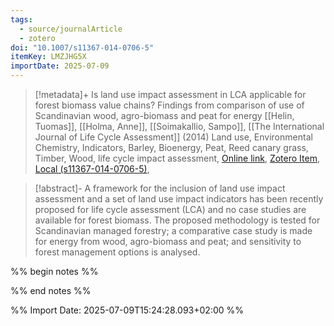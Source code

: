 ```yaml
---
tags:
  - source/journalArticle
  - zotero
doi: "10.1007/s11367-014-0706-5"
itemKey: LMZJHG5X
importDate: 2025-07-09
---
```

>[!metadata]+
> Is land use impact assessment in LCA applicable for forest biomass value chains? Findings from comparison of use of Scandinavian wood, agro-biomass and peat for energy
> [[Helin, Tuomas]], [[Holma, Anne]], [[Soimakallio, Sampo]], 
> [[The International Journal of Life Cycle Assessment]] (2014)
> Land use, Environmental Chemistry, Indicators, Barley, Bioenergy, Peat, Reed canary grass, Timber, Wood, life cycle impact assessment, 
> [Online link](https://doi.org/10.1007/s11367-014-0706-5), [Zotero Item](zotero://select/library/items/LMZJHG5X), [Local (s11367-014-0706-5)](file://C:/Users/aburg/Documents/references/zotero/storage/Q3GAX7ZK/s11367-014-0706-5.pdf), 

>[!abstract]-
>A framework for the inclusion of land use impact assessment and a set of land use impact indicators has been recently proposed for life cycle assessment (LCA) and no case studies are available for forest biomass. The proposed methodology is tested for Scandinavian managed forestry; a comparative case study is made for energy from wood, agro-biomass and peat; and sensitivity to forest management options is analysed.

%% begin notes %%

%% end notes %%

%% Import Date: 2025-07-09T15:24:28.093+02:00 %%
